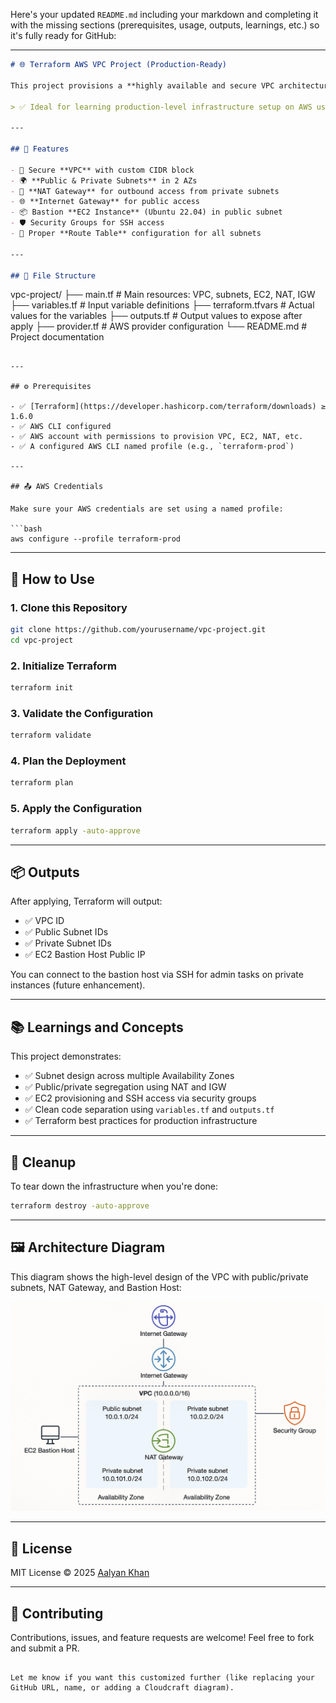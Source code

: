 Here's your updated `README.md` including your markdown and completing it with the missing sections (prerequisites, usage, outputs, learnings, etc.) so it's fully ready for GitHub:

---

```markdown
# 🌐 Terraform AWS VPC Project (Production-Ready)

This project provisions a **highly available and secure VPC architecture** using Terraform. It includes **public and private subnets across 2 Availability Zones**, a **NAT Gateway**, a **bastion EC2 instance**, and all necessary route tables and gateways.

> ✅ Ideal for learning production-level infrastructure setup on AWS using Terraform.

---

## 🚀 Features

- 🔐 Secure **VPC** with custom CIDR block
- 🌍 **Public & Private Subnets** in 2 AZs
- 🔄 **NAT Gateway** for outbound access from private subnets
- 🌐 **Internet Gateway** for public access
- 📦 Bastion **EC2 Instance** (Ubuntu 22.04) in public subnet
- 🛡️ Security Groups for SSH access
- 🧭 Proper **Route Table** configuration for all subnets

---

## 🧾 File Structure

```

vpc-project/
├── main.tf             # Main resources: VPC, subnets, EC2, NAT, IGW
├── variables.tf        # Input variable definitions
├── terraform.tfvars    # Actual values for the variables
├── outputs.tf          # Output values to expose after apply
├── provider.tf         # AWS provider configuration
└── README.md           # Project documentation

````

---

## ⚙️ Prerequisites

- ✅ [Terraform](https://developer.hashicorp.com/terraform/downloads) ≥ 1.6.0
- ✅ AWS CLI configured
- ✅ AWS account with permissions to provision VPC, EC2, NAT, etc.
- ✅ A configured AWS CLI named profile (e.g., `terraform-prod`)

---

## 📤 AWS Credentials

Make sure your AWS credentials are set using a named profile:

```bash
aws configure --profile terraform-prod
````

---

## 🚀 How to Use

### 1. Clone this Repository

```bash
git clone https://github.com/yourusername/vpc-project.git
cd vpc-project
```

### 2. Initialize Terraform

```bash
terraform init
```

### 3. Validate the Configuration

```bash
terraform validate
```

### 4. Plan the Deployment

```bash
terraform plan
```

### 5. Apply the Configuration

```bash
terraform apply -auto-approve
```

---

## 📦 Outputs

After applying, Terraform will output:

* ✅ VPC ID
* ✅ Public Subnet IDs
* ✅ Private Subnet IDs
* ✅ EC2 Bastion Host Public IP

You can connect to the bastion host via SSH for admin tasks on private instances (future enhancement).

---

## 📚 Learnings and Concepts

This project demonstrates:

* ✅ Subnet design across multiple Availability Zones
* ✅ Public/private segregation using NAT and IGW
* ✅ EC2 provisioning and SSH access via security groups
* ✅ Clean code separation using `variables.tf` and `outputs.tf`
* ✅ Terraform best practices for production infrastructure

---

## 🧼 Cleanup

To tear down the infrastructure when you're done:

```bash
terraform destroy -auto-approve
```

---

## 🖼️ Architecture Diagram

This diagram shows the high-level design of the VPC with public/private subnets, NAT Gateway, and Bastion Host:

![AWS VPC Architecture](./aws-vpc-architecture.png)

---
## 🪪 License

MIT License © 2025 [Aalyan Khan](https://github.com/Aalyankhan)

---

## 🤝 Contributing

Contributions, issues, and feature requests are welcome! Feel free to fork and submit a PR.

```

Let me know if you want this customized further (like replacing your GitHub URL, name, or adding a Cloudcraft diagram).
```
